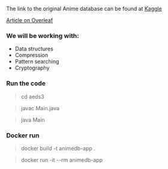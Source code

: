 The link to the original Anime database can be found at [Kaggle](https://www.kaggle.com/datasets/canggih/anime-data-score-staff-synopsis-and-genre)

[Article on Overleaf](https://www.overleaf.com/9933414412zgcjkghqhdgv#93f981)

### We will be working with:

- Data structures
- Compression
- Pattern searching
- Cryptography

### Run the code

> cd aeds3

> javac Main.java

> java Main

### Docker run

> docker build -t animedb-app .

> docker run -it --rm animedb-app
